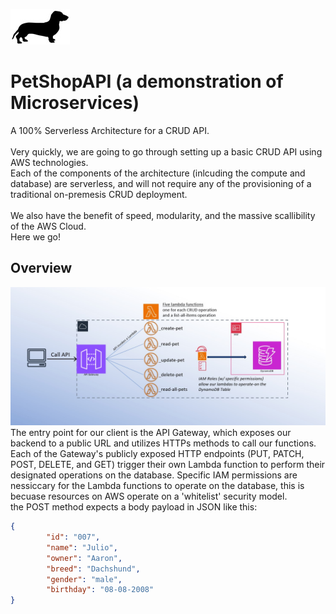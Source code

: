![fdsa](ReadMe_Files/logo.jpg)
# PetShopAPI (a demonstration of Microservices)
A 100% Serverless Architecture for a CRUD API.\
\
Very quickly, we are going to go through setting up a basic CRUD API using AWS technologies.\
Each of the components of the architecture (inlcuding the compute and database) are serverless, and will not require any of the provisioning of a traditional on-premesis CRUD deployment.
\
\
We also have the benefit of speed, modularity, and the massive scallibility of the AWS Cloud.\
Here we go!

## Overview
![](ReadMe_Files/overview.jpg)
The entry point for our client is the API Gateway, which exposes our backend to a public URL and utilizes HTTPs methods to call our functions.  Each of the Gateway's publicly exposed HTTP endpoints (PUT, PATCH, POST, DELETE, and GET) trigger their own Lambda function to perform their designated operations on the database.  Specific IAM permissions are nessiccary for the Lambda functions to operate on the database, this is becuase resources on AWS operate on a 'whitelist' security model.
\
the POST method expects a body payload in JSON like this: 


```json
{
        "id": "007",
        "name": "Julio",
        "owner": "Aaron",
        "breed": "Dachshund",
        "gender": "male",
        "birthday": "08-08-2008"
}



